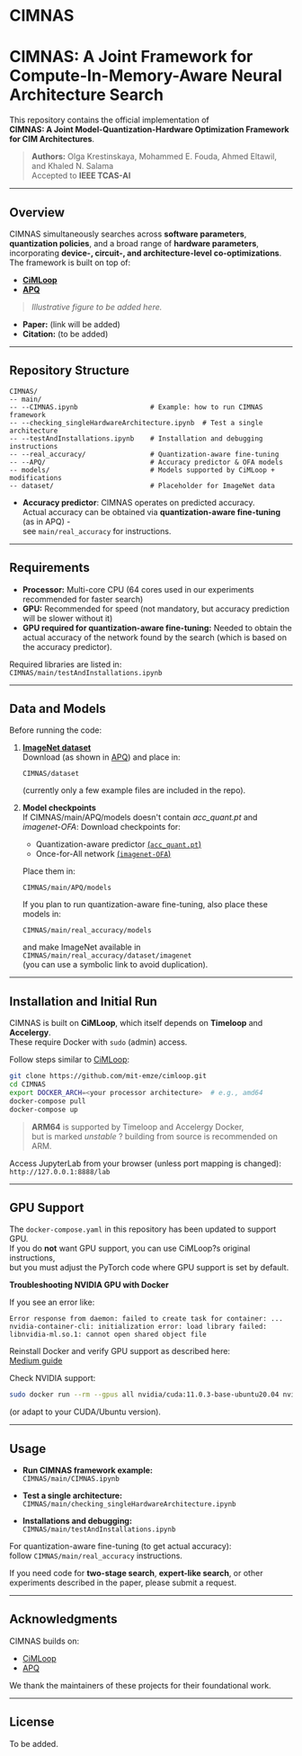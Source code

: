 # CIMNAS
# CIMNAS: A Joint Framework for Compute-In-Memory-Aware Neural Architecture Search

This repository contains the official implementation of  
**CIMNAS: A Joint Model-Quantization-Hardware Optimization Framework for CIM Architectures**.

> **Authors:** Olga Krestinskaya, Mohammed E. Fouda, Ahmed Eltawil, and Khaled N. Salama  
> Accepted to **IEEE TCAS-AI**

---

## Overview

CIMNAS simultaneously searches across **software parameters**, **quantization policies**, and a broad range of **hardware parameters**,  
incorporating **device-, circuit-, and architecture-level co-optimizations**.  
The framework is built on top of:

- [**CiMLoop**](https://github.com/mit-emze/cimloop/tree/main)  
- [**APQ**](https://github.com/mit-han-lab/apq/tree/master?tab=readme-ov-file#dataset-and-model-preparation)

> _Illustrative figure to be added here._

- **Paper:** (link will be added)  
- **Citation:** (to be added)

---

## Repository Structure

```
CIMNAS/
-- main/
-- --CIMNAS.ipynb                  # Example: how to run CIMNAS framework
-- --checking_singleHardwareArchitecture.ipynb  # Test a single architecture
-- --testAndInstallations.ipynb    # Installation and debugging instructions
-- --real_accuracy/                # Quantization-aware fine-tuning
-- --APQ/                          # Accuracy predictor & OFA models
-- models/                         # Models supported by CiMLoop + modifications
-- dataset/                        # Placeholder for ImageNet data
```

- **Accuracy predictor**: CIMNAS operates on predicted accuracy.  
  Actual accuracy can be obtained via **quantization-aware fine-tuning** (as in APQ) -  
  see `main/real_accuracy` for instructions.

---

## Requirements

- **Processor:** Multi-core CPU (64 cores used in our experiments recommended for faster search)
- **GPU:** Recommended for speed (not mandatory, but accuracy prediction will be slower without it)
- **GPU required for quantization-aware fine-tuning:** Needed to obtain the actual accuracy of the network found by the search (which is based on the accuracy predictor).

Required libraries are listed in:  
`CIMNAS/main/testAndInstallations.ipynb`

---

## Data and Models

Before running the code:

1. [**ImageNet dataset**](http://www.image-net.org/)  
   Download (as shown in [APQ](https://github.com/mit-han-lab/apq/tree/master?tab=readme-ov-file#dataset-and-model-preparation)) and place in:
   ```
   CIMNAS/dataset
   ```
   (currently only a few example files are included in the repo).

2. **Model checkpoints**  
   If CIMNAS/main/APQ/models doesn't contain _acc_quant.pt_ and _imagenet-OFA_:
   Download checkpoints for:
   - Quantization-aware predictor [(`acc_quant.pt`)](https://drive.google.com/file/d/1onIxkfLF-QCxi9YxzwQt6SpAaYNJBUDs/view?usp=sharing)
   - Once-for-All network [(`imagenet-OFA`)](https://drive.google.com/file/d/1k9tv1ISsB-QDENspiuR82rDvaIYGIKD5/view?usp=sharing)
   
   Place them in:
   ```
   CIMNAS/main/APQ/models
   ```
   If you plan to run quantization-aware fine-tuning, also place these models in:
   ```
   CIMNAS/main/real_accuracy/models
   ```
   and make ImageNet available in  
   `CIMNAS/main/real_accuracy/dataset/imagenet`  
   (you can use a symbolic link to avoid duplication).

---

## Installation and Initial Run

CIMNAS is built on **CiMLoop**, which itself depends on **Timeloop** and **Accelergy**.  
These require Docker with `sudo` (admin) access.

Follow steps similar to [CiMLoop](https://github.com/mit-emze/cimloop):

```bash
git clone https://github.com/mit-emze/cimloop.git
cd CIMNAS
export DOCKER_ARCH=<your processor architecture>  # e.g., amd64
docker-compose pull
docker-compose up
```

> **ARM64** is supported by Timeloop and Accelergy Docker,  
> but is marked *unstable* ? building from source is recommended on ARM.

Access JupyterLab from your browser (unless port mapping is changed):  
`http://127.0.0.1:8888/lab`

---

## GPU Support

The `docker-compose.yaml` in this repository has been updated to support GPU.  
If you do **not** want GPU support, you can use CiMLoop?s original instructions,  
but you must adjust the PyTorch code where GPU support is set by default.

**Troubleshooting NVIDIA GPU with Docker**

If you see an error like:

```
Error response from daemon: failed to create task for container: ...
nvidia-container-cli: initialization error: load library failed: libnvidia-ml.so.1: cannot open shared object file
```

Reinstall Docker and verify GPU support as described here:  
[Medium guide](https://medium.com/@jared.ratner2/setting-up-docker-and-docker-compose-with-nvidia-gpu-support-on-linux-716db95c0f7c)

Check NVIDIA support:
```bash
sudo docker run --rm --gpus all nvidia/cuda:11.0.3-base-ubuntu20.04 nvidia-smi
```
(or adapt to your CUDA/Ubuntu version).

---

## Usage

- **Run CIMNAS framework example:**  
  `CIMNAS/main/CIMNAS.ipynb`

- **Test a single architecture:**  
  `CIMNAS/main/checking_singleHardwareArchitecture.ipynb`

- **Installations and debugging:**  
  `CIMNAS/main/testAndInstallations.ipynb`

For quantization-aware fine-tuning (to get actual accuracy):  
follow `CIMNAS/main/real_accuracy` instructions.

If you need code for **two-stage search**, **expert-like search**, or other experiments described in the paper, please submit a request.

---

## Acknowledgments

CIMNAS builds on:

- [CiMLoop](https://github.com/mit-emze/cimloop)
- [APQ](https://github.com/mit-han-lab/apq)

We thank the maintainers of these projects for their foundational work.

---

## License

To be added.
